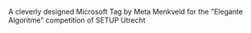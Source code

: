 A cleverly designed Microsoft Tag by Meta Menkveld for the "Elegante Algoritme" competition of SETUP Utrecht